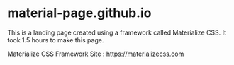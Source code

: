 # material-page.github.io

This is a landing page created using a framework called Materialize CSS.
It took 1.5 hours to make this page.

Materialize CSS Framework Site :
https://materializecss.com
